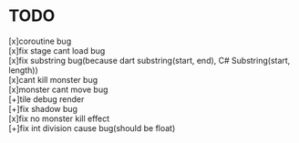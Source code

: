# TODO
[x]coroutine bug  
[x]fix stage cant load bug  
[x]fix substring bug(because dart substring(start, end), C# Substring(start, length))  
[x]cant kill monster bug  
[x]monster cant move bug  
[+]tile debug render  
[+]fix shadow bug  
[x]fix no monster kill effect  
[+]fix int division cause bug(should be float)  
